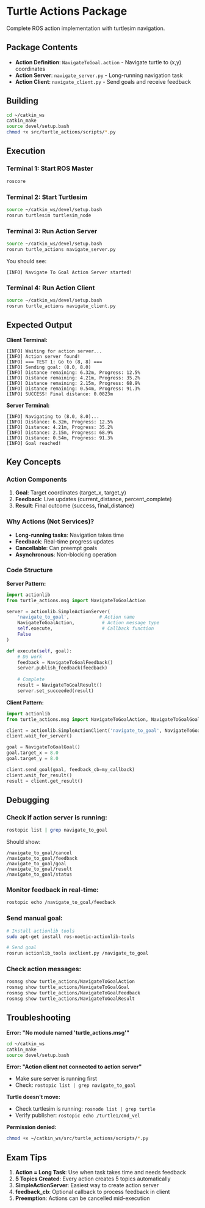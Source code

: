 # Turtle Actions Package

Complete ROS action implementation with turtlesim navigation.

## Package Contents

- **Action Definition**: `NavigateToGoal.action` - Navigate turtle to (x,y) coordinates
- **Action Server**: `navigate_server.py` - Long-running navigation task
- **Action Client**: `navigate_client.py` - Send goals and receive feedback

## Building

```bash
cd ~/catkin_ws
catkin_make
source devel/setup.bash
chmod +x src/turtle_actions/scripts/*.py
```

## Execution

### Terminal 1: Start ROS Master
```bash
roscore
```

### Terminal 2: Start Turtlesim
```bash
source ~/catkin_ws/devel/setup.bash
rosrun turtlesim turtlesim_node
```

### Terminal 3: Run Action Server
```bash
source ~/catkin_ws/devel/setup.bash
rosrun turtle_actions navigate_server.py
```

You should see:
```
[INFO] Navigate To Goal Action Server started!
```

### Terminal 4: Run Action Client
```bash
source ~/catkin_ws/devel/setup.bash
rosrun turtle_actions navigate_client.py
```

## Expected Output

**Client Terminal:**
```
[INFO] Waiting for action server...
[INFO] Action server found!
[INFO] === TEST 1: Go to (8, 8) ===
[INFO] Sending goal: (8.0, 8.0)
[INFO] Distance remaining: 6.32m, Progress: 12.5%
[INFO] Distance remaining: 4.21m, Progress: 35.2%
[INFO] Distance remaining: 2.15m, Progress: 68.9%
[INFO] Distance remaining: 0.54m, Progress: 91.3%
[INFO] SUCCESS! Final distance: 0.0823m
```

**Server Terminal:**
```
[INFO] Navigating to (8.0, 8.0)...
[INFO] Distance: 6.32m, Progress: 12.5%
[INFO] Distance: 4.21m, Progress: 35.2%
[INFO] Distance: 2.15m, Progress: 68.9%
[INFO] Distance: 0.54m, Progress: 91.3%
[INFO] Goal reached!
```

## Key Concepts

### Action Components

1. **Goal**: Target coordinates (target_x, target_y)
2. **Feedback**: Live updates (current_distance, percent_complete)
3. **Result**: Final outcome (success, final_distance)

### Why Actions (Not Services)?

- **Long-running tasks**: Navigation takes time
- **Feedback**: Real-time progress updates
- **Cancellable**: Can preempt goals
- **Asynchronous**: Non-blocking operation

### Code Structure

**Server Pattern:**
```python
import actionlib
from turtle_actions.msg import NavigateToGoalAction

server = actionlib.SimpleActionServer(
    'navigate_to_goal',           # Action name
    NavigateToGoalAction,          # Action message type
    self.execute,                  # Callback function
    False
)

def execute(self, goal):
    # Do work
    feedback = NavigateToGoalFeedback()
    server.publish_feedback(feedback)
    
    # Complete
    result = NavigateToGoalResult()
    server.set_succeeded(result)
```

**Client Pattern:**
```python
import actionlib
from turtle_actions.msg import NavigateToGoalAction, NavigateToGoalGoal

client = actionlib.SimpleActionClient('navigate_to_goal', NavigateToGoalAction)
client.wait_for_server()

goal = NavigateToGoalGoal()
goal.target_x = 8.0
goal.target_y = 8.0

client.send_goal(goal, feedback_cb=my_callback)
client.wait_for_result()
result = client.get_result()
```

## Debugging

### Check if action server is running:
```bash
rostopic list | grep navigate_to_goal
```

Should show:
```
/navigate_to_goal/cancel
/navigate_to_goal/feedback
/navigate_to_goal/goal
/navigate_to_goal/result
/navigate_to_goal/status
```

### Monitor feedback in real-time:
```bash
rostopic echo /navigate_to_goal/feedback
```

### Send manual goal:
```bash
# Install actionlib tools
sudo apt-get install ros-noetic-actionlib-tools

# Send goal
rosrun actionlib_tools axclient.py /navigate_to_goal
```

### Check action messages:
```bash
rosmsg show turtle_actions/NavigateToGoalAction
rosmsg show turtle_actions/NavigateToGoalGoal
rosmsg show turtle_actions/NavigateToGoalFeedback
rosmsg show turtle_actions/NavigateToGoalResult
```

## Troubleshooting

**Error: "No module named 'turtle_actions.msg'"**
```bash
cd ~/catkin_ws
catkin_make
source devel/setup.bash
```

**Error: "Action client not connected to action server"**
- Make sure server is running first
- Check: `rostopic list | grep navigate_to_goal`

**Turtle doesn't move:**
- Check turtlesim is running: `rosnode list | grep turtle`
- Verify publisher: `rostopic echo /turtle1/cmd_vel`

**Permission denied:**
```bash
chmod +x ~/catkin_ws/src/turtle_actions/scripts/*.py
```

## Exam Tips

1. **Action = Long Task**: Use when task takes time and needs feedback
2. **5 Topics Created**: Every action creates 5 topics automatically
3. **SimpleActionServer**: Easiest way to create action server
4. **feedback_cb**: Optional callback to process feedback in client
5. **Preemption**: Actions can be cancelled mid-execution
